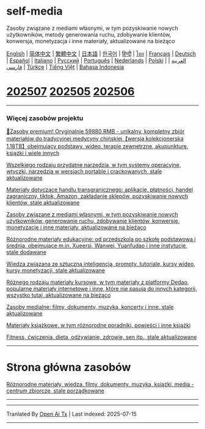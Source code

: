 # self-media
Zasoby związane z mediami własnymi, w tym pozyskiwanie nowych użytkowników, metody generowania ruchu, zdobywanie klientów, konwersja, monetyzacja i inne materiały, aktualizowane na bieżąco

[English](https://openaitx.github.io/view.html?user=mswnlz&project=self-media&lang=en) | [简体中文](https://openaitx.github.io/view.html?user=mswnlz&project=self-media&lang=zh-CN) | [繁體中文](https://openaitx.github.io/view.html?user=mswnlz&project=self-media&lang=zh-TW) | [日本語](https://openaitx.github.io/view.html?user=mswnlz&project=self-media&lang=ja) | [한국어](https://openaitx.github.io/view.html?user=mswnlz&project=self-media&lang=ko) | [हिन्दी](https://openaitx.github.io/view.html?user=mswnlz&project=self-media&lang=hi) | [ไทย](https://openaitx.github.io/view.html?user=mswnlz&project=self-media&lang=th) | [Français](https://openaitx.github.io/view.html?user=mswnlz&project=self-media&lang=fr) | [Deutsch](https://openaitx.github.io/view.html?user=mswnlz&project=self-media&lang=de) | [Español](https://openaitx.github.io/view.html?user=mswnlz&project=self-media&lang=es) | [Italiano](https://openaitx.github.io/view.html?user=mswnlz&project=self-media&lang=it) | [Русский](https://openaitx.github.io/view.html?user=mswnlz&project=self-media&lang=ru) | [Português](https://openaitx.github.io/view.html?user=mswnlz&project=self-media&lang=pt) | [Nederlands](https://openaitx.github.io/view.html?user=mswnlz&project=self-media&lang=nl) | [Polski](https://openaitx.github.io/view.html?user=mswnlz&project=self-media&lang=pl) | [العربية](https://openaitx.github.io/view.html?user=mswnlz&project=self-media&lang=ar) | [فارسی](https://openaitx.github.io/view.html?user=mswnlz&project=self-media&lang=fa) | [Türkçe](https://openaitx.github.io/view.html?user=mswnlz&project=self-media&lang=tr) | [Tiếng Việt](https://openaitx.github.io/view.html?user=mswnlz&project=self-media&lang=vi) | [Bahasa Indonesia](https://openaitx.github.io/view.html?user=mswnlz&project=self-media&lang=id)



# [202507](https://raw.githubusercontent.com/mswnlz/self-media/main/202507.md) [202505](https://raw.githubusercontent.com/mswnlz/self-media/main/202505.md) [202506](https://raw.githubusercontent.com/mswnlz/self-media/main/202506.md)

---------------
### Więcej zasobów projektu

[🎁Zasoby premium! Oryginalnie 59880 RMB - unikalny, kompletny zbiór materiałów do tradycyjnej medycyny chińskiej【wersja kolekcjonerska 1.18TB】obejmujący podstawy, wideo, terapie zewnętrzne, akupunkturę, książki i wiele innych](https://github.com/mswnlz/chinese-traditional)

[Wszelkiego rodzaju przydatne narzędzia, w tym systemy operacyjne, wtyczki, narzędzia w wersjach portable i crackowanych, stale aktualizowane](https://github.com/mswnlz/tools)


[Materiały dotyczące handlu transgranicznego: aplikacje, płatności, handel zagraniczny, tiktok, Amazon, zakładanie sklepów, pozyskiwanie nowych klientów, stale aktualizowane](https://github.com/mswnlz/cross-border)

[Zasoby związane z mediami własnymi, w tym pozyskiwanie nowych użytkowników, generowanie ruchu, zdobywanie klientów, konwersję, monetyzację i inne materiały, aktualizowane na bieżąco](https://github.com/mswnlz/self-media)

[Różnorodne materiały edukacyjne: od przedszkola po szkołę podstawową i średnią, obejmujące m.in. Xueersi, Wanwei, Yuanfudao i inne instytucje, stale dodawane](https://github.com/mswnlz/edu-knowlege)

[Wiedza związana ze sztuczną inteligencją, prompty, tutoriale, kursy wideo, kursy monetyzacji, stale aktualizowane](https://github.com/mswnlz/AIknowledge)

[Różnego rodzaju materiały kursowe, w tym materiały z platformy Dedao, popularne materiały internetowe i inne, które nie pasują do innych kategorii, wszystko tutaj, aktualizowane na bieżąco](https://github.com/mswnlz/curriculum)

[Zasoby medialne: filmy, dokumenty, muzyka, koncerty i inne, stale aktualizowane](https://github.com/mswnlz/movies)

[Materiały książkowe, w tym różnorodne poradniki, powieści i inne książki](https://github.com/mswnlz/book)


[Fitness, ćwiczenia, dieta, odżywianie, zdrowie, sen itp., stale aktualizowane](https://github.com/mswnlz/healthy)


---------------

# Strona główna zasobów
[Różnorodne materiały, wiedza, filmy, dokumenty, muzyka, książki, media - centrum zbiorcze, stale porządkowane](https://github.com/mswnlz)

---------------


---

Tranlated By [Open Ai Tx](https://github.com/OpenAiTx/OpenAiTx) | Last indexed: 2025-07-15

---